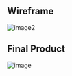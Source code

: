 ## Wireframe
![image2](https://user-images.githubusercontent.com/88151743/176963631-b270eb98-8428-4669-bab1-a4327b170820.png)

## Final Product
![image](https://user-images.githubusercontent.com/88151743/176963518-532c4437-c7f9-43fd-9937-5c9ddb9ea8b8.png)